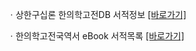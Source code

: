 ㆍ상한구십론 한의학고전DB 서적정보 [[바로가기]](https://mediclassics.kr/books/225)

ㆍ한의학고전국역서 eBook 서적목록 [[바로가기]](https://info.mediclassics.kr/bookshelf/list/eBook/list)

